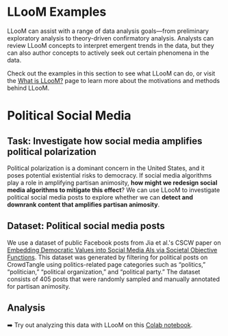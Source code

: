 # LLooM Examples

LLooM can assist with a range of data analysis goals—from preliminary exploratory analysis to theory-driven confirmatory analysis. Analysts can review LLooM concepts to interpret emergent trends in the data, but they can also author concepts to actively seek out certain phenomena in the data.

Check out the examples in this section to see what LLooM can do, or visit the [What is LLooM?](/about/index.html) page to learn more about the motivations and methods behind LLooM.

# Political Social Media

<DemoLayout curDataset="Political social media" />

## Task: Investigate how social media amplifies political polarization
Political polarization is a dominant concern in the United States, and it poses potential existential risks to democracy. If social media algorithms play a role in amplifying partisan animosity, **how might we redesign social media algorithms to mitigate this effect**? We can use LLooM to investigate political social media posts to explore whether we can **detect and downrank content that amplifies partisan animosity**.

## Dataset: Political social media posts
We use a dataset of public Facebook posts from Jia et al.'s CSCW paper on [Embedding Democratic Values into Social Media AIs via Societal Objective Functions](https://arxiv.org/abs/2307.13912). This dataset was generated by filtering for political posts on CrowdTangle using politics-related page categories such as “politics,” “politician,” “political organization,” and “political party.” The dataset consists of 405 posts that were randomly sampled and manually annotated for partisan animosity.

## Analysis
:arrow_right: Try out analyzing this data with LLooM on this [Colab notebook](https://colab.research.google.com/drive/1VRpKTv8TLQdQSb3yPIm7EO_AmeaL5qa2?usp=sharing).
